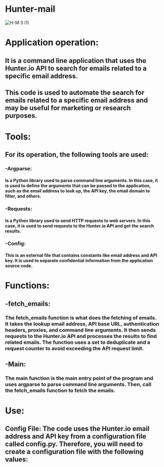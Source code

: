 # Hunter-mail

![H-M 3 (1)](https://user-images.githubusercontent.com/90658763/234571180-3f0fdcb6-0f01-44d4-b67b-d2dce62e714e.gif)



# Application operation:

## It is a command line application that uses the Hunter.io API to search for emails related to a specific email address.
## This code is used to automate the search for emails related to a specific email address and may be useful for marketing or research purposes.

# Tools:

## For its operation, the following tools are used:

### -Argparse:
#### Is a Python library used to parse command line arguments. In this case, it is used to define the arguments that can be passed to the application, such as the email address to look up, the API key, the email domain to filter, and others.
### -Requests: 
#### Is a Python library used to send HTTP requests to web servers. In this case, it is used to send requests to the Hunter.io API and get the search results.
### -Config:
#### This is an external file that contains constants like email address and API key. It is used to separate confidential information from the application source code.

# Functions:
## -fetch_emails:
### The fetch_emails function is what does the fetching of emails. It takes the lookup email address, API base URL, authentication headers, proxies, and command line arguments. It then sends requests to the Hunter.io API and processes the results to find related emails. The function uses a set to deduplicate and a request counter to avoid exceeding the API request limit.

## -Main:
### The main function is the main entry point of the program and uses argparse to parse command line arguments. Then, call the fetch_emails function to fetch the emails.

# Use:
## Config File: The code uses the Hunter.io email address and API key from a configuration file called config.py. Therefore, you will need to create a configuration file with the following values:
